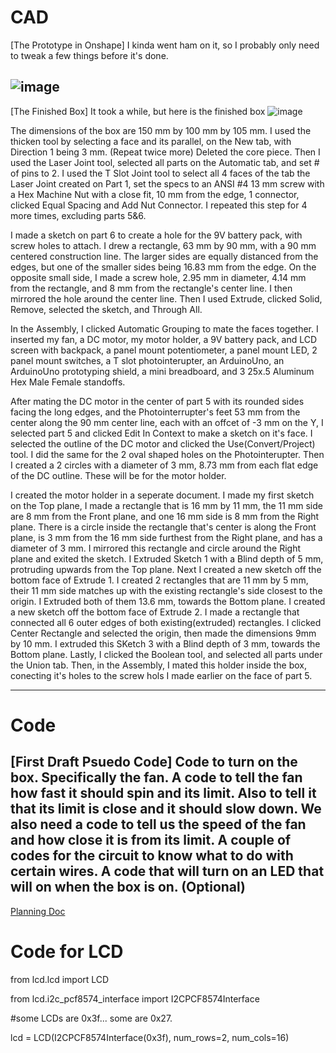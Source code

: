 # CAD
[The Prototype in Onshape] I kinda went ham on it, so I probably only need to tweak a few things before it's done.

![image](https://user-images.githubusercontent.com/60236713/121033188-f6c4e080-c779-11eb-812c-8172e47d30c3.png)
---
[The Finished Box] It took a while, but here is the finished box
![image](https://user-images.githubusercontent.com/60236713/121032411-40f99200-c779-11eb-8fd2-341d6d2728b0.png)

The dimensions of the box are 150 mm by 100 mm by 105 mm. I used the thicken tool by selecting a face and its parallel, on the New tab, with Direction 1 being 3 mm. (Repeat twice more) Deleted the core piece. Then I used the Laser Joint tool, selected all parts on the Automatic tab, and set # of pins to 2. I used the T Slot Joint tool to select all 4 faces of the tab the Laser Joint created on Part 1, set the specs to an ANSI #4 13 mm screw with a Hex Machine Nut with a close fit, 10 mm from the edge, 1 connector, clicked Equal Spacing and Add Nut Connector. I repeated this step for 4 more times, excluding parts 5&6. 

I made a sketch on part 6 to create a hole for the 9V battery pack, with screw holes to attach. I drew a rectangle, 63 mm by 90 mm, with a 90 mm centered construction line. The larger sides are equally distanced from the edges, but one of the smaller sides being 16.83 mm from the edge. On the opposite small side, I made a screw hole, 2.95 mm in diameter, 4.14 mm from the rectangle, and 8 mm from the rectangle's center line. I then mirrored the hole around the center line. Then I used Extrude, clicked Solid, Remove, selected the sketch, and Through All.


In the Assembly, I clicked Automatic Grouping to mate the faces together. I inserted my fan, a DC motor, my motor holder, a 9V battery pack, and LCD screen with backpack, a panel mount potentiometer, a panel mount LED, 2 panel mount switches, a T slot photointerupter, an ArduinoUno, an ArduinoUno prototyping shield, a mini breadboard, and 3 25x.5 Aluminum Hex Male Female standoffs. 

After mating the DC motor in the center of part 5 with its rounded sides facing the long edges, and the Photointerrupter's feet 53 mm from the center along the 90 mm center line, each with an offcet of -3 mm on the Y, I selected part 5 and clicked Edit In Context to make a sketch on it's face. I selected the outline of the DC motor and clicked the Use(Convert/Project) tool. I did the same for the 2 oval shaped holes on the Photointerupter. Then I created a 2 circles with a diameter of 3 mm, 8.73 mm from each flat edge of the DC outline. These will be for the motor holder.

I created the motor holder in a seperate document. I made my first sketch on the Top plane, I made a rectangle that is 16 mm by 11 mm, the 11 mm side are 8 mm from the Front plane, and one 16 mm side is 8 mm from the Right plane. There is a circle inside the rectangle that's center is along the Front plane, is 3 mm from the 16 mm side furthest from the Right plane, and has a diameter of 3 mm. I mirrored this rectangle and circle around the Right plane and exited the sketch. I Extruded Sketch 1 with a Blind depth of 5 mm, protruding upwards from the Top plane. Next I created a new sketch off the bottom face of Extrude 1. I created 2 rectangles that are 11 mm by 5 mm, their 11 mm side matches up with the existing rectangle's side closest to the origin. I Extruded both of them 13.6 mm, towards the Bottom plane. I created a new sketch off the bottom face of Extrude 2. I made a rectangle that connected all 6 outer edges of both existing(extruded) rectangles. I clicked Center Rectangle and selected the origin, then made the dimensions 9mm by 10 mm. I extruded this SKetch 3 with a Blind depth of 3 mm, towards the Bottom plane. Lastly, I clicked the Boolean tool, and selected all parts under the Union tab. Then, in the Assembly, I mated this holder inside the box, conecting it's holes to the screw hols I made earlier on the face of part 5.

---
# Code
[First Draft Psuedo Code]
Code to turn on the box. 
Specifically the fan.
A code to tell the fan how fast it should spin and its limit.
Also to tell it that its limit is close and it should slow down.
We also need a code to tell us the speed of the fan and how close it is from its limit.
A couple of codes for the circuit to know what to do with certain wires.
A code that will turn on an LED that will on when the box is on. (Optional)
---
[Planning Doc](https://docs.google.com/document/d/1k4LJgq82fT34C9mZyrUpwUVt9hEWU7Jjr8YUoJkSeJ4/edit?usp=sharing)

# Code for LCD

from lcd.lcd import LCD

from lcd.i2c_pcf8574_interface import I2CPCF8574Interface

#some LCDs are 0x3f... some are 0x27.

lcd = LCD(I2CPCF8574Interface(0x3f), num_rows=2, num_cols=16)
